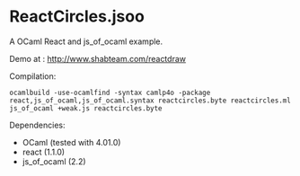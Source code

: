 ReactCircles.jsoo
=================

A OCaml React and js_of_ocaml example.

Demo at : http://www.shabteam.com/reactdraw

Compilation:
```
ocamlbuild -use-ocamlfind -syntax camlp4o -package react,js_of_ocaml,js_of_ocaml.syntax reactcircles.byte reactcircles.ml
js_of_ocaml +weak.js reactcircles.byte
```

Dependencies:
- OCaml (tested with 4.01.0)
- react (1.1.0)
- js_of_ocaml (2.2)